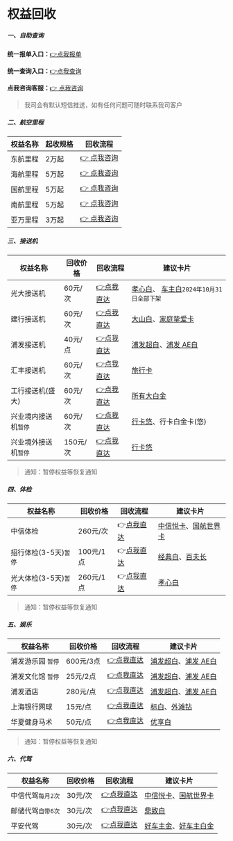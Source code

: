 # 权益回收

##### 一、自助查询

**统一报单入口：**[👉点我报单](http://u.zjkm.xyz/xGzEF)

**统一查询入口：**[👉点我查询](http://u.zjkm.xyz/Cr7RF)

**点我咨询客服：**[👉 点我咨询](http://u.zjkmkj.com/unVf1)

> 我司会有默认短信推送，如有任何问题可随时联系我司客户

##### 二、航空里程

|权益名称|起收规格|回收流程|
|----------|----------|-----------|
| 东航里程 | 2万起| [👉 点我咨询](http://u.zjkmkj.com/unVf1) |
| 海航里程 | 5万起| [👉 点我咨询](http://u.zjkmkj.com/unVf1) |
| 国航里程 | 5万起| [👉 点我咨询](http://u.zjkmkj.com/unVf1) |
| 南航里程 | 5万起| [👉 点我咨询](http://u.zjkmkj.com/unVf1) |
| 亚万里程 | 3万起| [👉 点我咨询](http://u.zjkmkj.com/unVf1) |

##### 三、接送机

|权益名称|回收价格|回收流程|建议卡片|
|----------|----------|-----------|----------|
| 光大接送机 | 60元/次  | [👉点我直达](activity/gdqyhs.md#光大接送机) | [孝心白](bank/gdyh.md#孝心卓越白金卡)、 [车主白](bank/gdyh.md#阳光车主白金卡)`2024年10月31日全部下架` |
| 建行接送机 | 60元/次  | [👉点我直达](activity/jhqyhs.md#建行接送机) | [大山白](bank/jsyh.md#建行尊享白金卡)、[家庭挚爱卡](bank/jsyh.md#龙卡家庭挚爱卡)   |
| 浦发接送机| 40元/点 | [👉点我直达](activity/pfqyhs.md#浦发接送机) | [浦发超白](bank/pfyh.md#美运超白金卡)、[浦发 AE白](bank/pfyh.md#美运白金卡) |
| 汇丰接送机| 60元/次 | [👉点我直达](activity/hfqyhs.md#汇丰接送机) | [旅行卡](bank/hfyh.md#汇丰旅行卡)   |
| 工行接送机(盛大)| 60元/次| [👉点我直达](activity/gsqyhs.md#工商接送机) | [所有大白金](bank/gsyh.md)   |
| 兴业境内接送机`暂停`| 60元/次 |[👉点我直达](activity/xyqyhs.md#兴业境内接送机)|[行卡悠](bank/xyyh.md#)、行卡白金卡(悠)|
| 兴业境外接送机`暂停`| 150元/次 | [👉点我直达](activity/xyqyhs.md#兴业境外接送机) | [行卡悠](bank/xyyh.md#行卡白金卡(悠))

> 通知：暂停权益等恢复通知

##### 四、体检

|权益名称|回收价格|回收流程|建议卡片|
|----------|----------|-----------|----------|
| 中信体检   | 260元/次 | 👉[点我直达](activity/zxqyhs.md#中信体检)| [中信悦卡](bank/zxyh.md#中信悦卡)、[国航世界卡](bank/zxyh.md#国航世界卡) |
| 招行体检(3-5天)`暂停`| 100元/1点 | 👉[点我直达](activity/zhqyhs.md#招行体检) | [经典白](bank/zsyh.md#招行经典白金卡)、[百夫长](bank/zsyh.md#招行美运白金卡) |
| 光大体检(3-5天)`暂停` | 260元/1点 | 👉[点我直达](activity/gdqyhs.md#光大体检) | [孝心白](bank/gdyh.md#孝心卓越白金卡) |

> 通知：暂停权益等恢复通知

##### 五、娱乐

|权益名称|回收价格|回收流程|建议卡片|
|----------|----------|-----------|----------|
| 浦发游乐园 `暂停` | 600元/3点 | [👉点我直达](activity/pfqyhs.md#浦发游乐园)|[浦发超白](bank/pfyh.md#美运超白金卡)、[浦发 AE白](bank/pfyh.md#美运白金卡) |
| 浦发文化馆 `暂停` | 25元/2点  | [👉点我直达](activity/pfqyhs.md#浦发文化馆)|[浦发超白](bank/pfyh.md#美运超白金卡)、[浦发 AE白](bank/pfyh.md#美运白金卡) |
| 浦发酒店 | 280元/点 | [👉点我直达](activity/pfqyhs.md#浦发酒店)   | [浦发超白](bank/pfyh.md#美运超白金卡)、[浦发 AE白](bank/pfyh.md#美运白金卡)|
| 上海银行网球  | 15元/点   | [👉点我直达](activity/ycqyhs.md#邮储运动)   | [标白](bank/shyh.md#标准白金卡)、[外滩钻](bank/shyh.md#标准钻石卡) |
| 华夏健身马术| 50元/点 | [👉点我直达](activity/ycqyhs.md#邮储运动)   | [优享白](bank/hxyh.md#华夏优享白金信用卡)|

> 通知：暂停权益等恢复通知

##### 六、代驾

|权益名称|回收价格|回收流程|建议卡片|
|----------|----------|-----------|----------|
|中信代驾`每月2次`| 30元/次| [👉点我直达](activity/zxqyhs.md#中信代驾)|[中信悦卡](bank/zxyh.md#中信悦卡)、[国航世界卡](bank/zxyh.md#国航世界卡)|
|邮储代驾`自带6次`| 30元/次 | [👉点我直达](activity/ycqyhs.md#邮储代驾) | [鼎致白](bank/ycyh.md#鼎致白金卡)|
|平安代驾| 30元/次  | [👉点我直达](activity/paqyhs.md#平安代驾)      | [好车主金](bank/payh.md#平安好车主金卡)、[好车主白金](bank/payh.md#平安好车主白金卡) |


